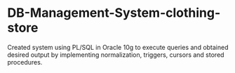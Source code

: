 # DB-Management-System-clothing-store

Created system using PL/SQL in Oracle 10g to execute queries and obtained desired output by implementing normalization, triggers, cursors and stored procedures.
